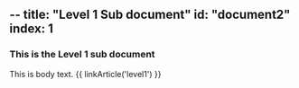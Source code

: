 --
title: "Level 1 Sub document"
id: "document2"
index: 1
--
### This is the Level 1 sub document

This is body text. {{ linkArticle('level1') }}